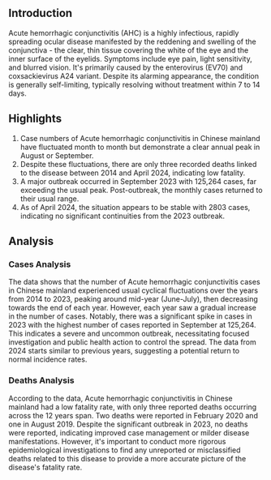 ## Introduction

Acute hemorrhagic conjunctivitis (AHC) is a highly infectious, rapidly spreading ocular disease manifested by the reddening and swelling of the conjunctiva - the clear, thin tissue covering the white of the eye and the inner surface of the eyelids. Symptoms include eye pain, light sensitivity, and blurred vision. It's primarily caused by the enterovirus (EV70) and coxsackievirus A24 variant. Despite its alarming appearance, the condition is generally self-limiting, typically resolving without treatment within 7 to 14 days.


## Highlights

1. Case numbers of Acute hemorrhagic conjunctivitis in Chinese mainland have fluctuated month to month but demonstrate a clear annual peak in August or September. <br/>
2. Despite these fluctuations, there are only three recorded deaths linked to the disease between 2014 and April 2024, indicating low fatality. <br/>
3. A major outbreak occurred in September 2023 with 125,264 cases, far exceeding the usual peak. Post-outbreak, the monthly cases returned to their usual range. <br/>
4. As of April 2024, the situation appears to be stable with 2803 cases, indicating no significant continuities from the 2023 outbreak.

## Analysis

### Cases Analysis
The data shows that the number of Acute hemorrhagic conjunctivitis cases in Chinese mainland experienced usual cyclical fluctuations over the years from 2014 to 2023, peaking around mid-year (June-July), then decreasing towards the end of each year. However, each year saw a gradual increase in the number of cases. Notably, there was a significant spike in cases in 2023 with the highest number of cases reported in September at 125,264. This indicates a severe and uncommon outbreak, necessitating focused investigation and public health action to control the spread. The data from 2024 starts similar to previous years, suggesting a potential return to normal incidence rates.

### Deaths Analysis
According to the data, Acute hemorrhagic conjunctivitis in Chinese mainland had a low fatality rate, with only three reported deaths occurring across the 12 years span. Two deaths were reported in February 2020 and one in August 2019. Despite the significant outbreak in 2023, no deaths were reported, indicating improved case management or milder disease manifestations. However, it's important to conduct more rigorous epidemiological investigations to find any unreported or misclassified deaths related to this disease to provide a more accurate picture of the disease's fatality rate.

